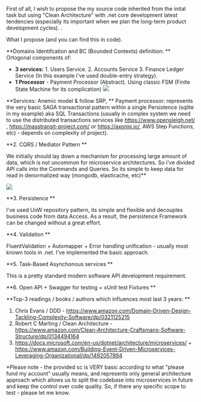 First of all, I wish to propose the my source code inherited from the inital task but using "Clean Architecture"  with .net core development latest tendencies (especially its important when we plan the long-term product development cycles). .

What I propose (and you can find this in code).

**Domains Identifcation and BC (Bounded Contexts) definition:
**
Ortogonal components of:
- **3 services:** 1. Users Service. 2. Accounts Service 3. Finance Ledger Service (In this example i've used double-entry strategy).  
- **1 Processor** - Payment Processor (Abstract). Using classic FSM (Finite State Machine for its complication)
![](https://i.stack.imgur.com/IAXY4.gif)

**Services: Anemic model & follow SRP, 
**
Payment processor: represents the very basic SAGA transactional pattern within a single Persistence (sqlite in my example) aka SQL Transactions (usually in complex system we need to use the distributed transactions services like https://www.opensleigh.net/ , https://masstransit-project.com/ or https://axoniq.io/, AWS Step Functions, etc) - depends on complexity of project).

**2. CQRS / Mediator Pattern
**

We initially should lay down a mechanism for processing large amount of data, which is not uncommon for microservice architectures. So i've divided API calls into the Commands and Queries. So its simple to keep data for read in denormalized way (mongodb, elasticache, etc)**

![](https://referbruv.com/data/Admin/2020/6/mediator-block.png)

**3. Persistence
**

I've used UoW repository pattern, its simple and flexible and decouples business code from data Access. As a result, the persistence Framework can be changed without a great effort.

**4. Validation
**

FluentValidation + Automapper + Error handling unification - usually most known tools in .net. I've implemented the basic approach.

**5. Task-Based Asynchonous services 
**

This is a pretty standard modern software API development requirement.

**6. Open API + Swagger for testing + xUnit test Fixtures
**


**Top-3 readings / books / authors which influences most last 3 years:
**

1. Chris Evans / DDD - https://www.amazon.com/Domain-Driven-Design-Tackling-Complexity-Software/dp/0321125215
2. Robert C Marting / Clean Architecture - https://www.amazon.com/Clean-Architecture-Craftsmans-Software-Structure/dp/0134494164
3. https://docs.microsoft.com/en-us/dotnet/architecture/microservices/  + https://www.amazon.com/Building-Event-Driven-Microservices-Leveraging-Organizational/dp/1492057894

*Please note - the provided sc is VERY basic according to what "please fund my account" usually means, and represents only general architecture approach which allows us to split the codebase into microservices in future and keep the control over code quality. So, if there any specific scope to test - please let me know.
